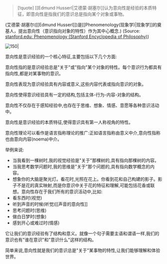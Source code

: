 

>[!quote]
>[[Edmund Husserl|艾德蒙·胡塞尔]]认为意向性是经验的本质特征，即意向性是指我们的意识总是指向某个对象或事物。
>

(艾德蒙·胡塞尔([[Edmund Husserl]])是[[Phenomenology(现象学)|现象学]]的奠基人，提出意向性（意识指向对象的特性）作为其中心概念.) 
(Source:  [stanford.edu: Phenomenology (Stanford Encyclopedia of Philosophy)](https://plato.stanford.edu/entries/phenomenology/))


![150|](https://i.imgur.com/aovKonS.webp)





意向性是意识经验的一个核心特征,主要包括以下几个方面:


意向性指的是意识经验总是"关于"或"指向"某个对象的特性。每个意识行为都具有指向性,都是对某事物的意识。

意向性表现为意识经验具有内容或意义,这些内容代表或指向意识的对象。

意向性使得意识经验具有一定的结构,包括主体-行为-内容-对象的结构。

意向性不仅存在于感知经验中,也存在于思维、想象、情感、意愿等各种意识活动中。

意向性是意识经验的本质特征,使得意识具有第一人称视角的特性。

意向性理论可以看作是语言指称理论的推广:正如语言指称由意义中介,意向性指称也由意向内容(noema)中介。


举例来说:

- 当我看到一棵树时,我的视觉经验是"关于"那棵树的,具有指向那棵树的内容。
- 当我思考数学问题时,我的思维是"关于"那个问题的,具有指向数学概念的内容。
- 想象你的大脑是聚光灯。看花时,光照在花上。你看到花和自己构建的影子。影子不是花的真实映射,而是你意识中关于花的特征和理解,可能包括花香或联想。意向性存在于我们所有的意识活动中,比如:
- 看东西时(视觉)
- 听到声音的时候(听觉)[[声音的意向性]]
- 思考问题时(思维)
- 做白日梦时(想象)
- 感到开心或难过时(情感)

它让我们的意识经验有了结构和意义。就像一个句子需要主语和谓语一样,我们的意识也有"谁在意识"和"意识什么"这样的结构。

简单来说,意向性就是我们的意识总是"关于"某事物的特性,让我们能够理解和体验世界。
